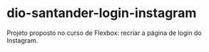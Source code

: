 # dio-santander-login-instagram
Projeto proposto no curso de Flexbox: recriar a página de login do Instagram.
